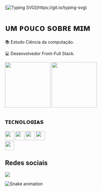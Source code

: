 [![Typing SVG](https://readme-typing-svg.herokuapp.com?font=Fira+Code&pause=1000&color=2196F3&background=FF000000&center=falso&vCenter=falso&repeat=verdadeiro&width=450&height=75&lines=console.log('Seja+bem-vindo'))](https://git.io/typing-svg)

 <div>
   <h1> ᴜᴍ ᴘᴏᴜᴄᴏ sᴏʙʀᴇ ᴍɪᴍ</h1>
   <p>📚 Estudo Ciência da computação.</p>
   <p>💻 Desenvolvedor Front-Full Stack.</p>
 
 </div>
   
 <div>
 
  <img height="150em" src="https://github-readme-stats.vercel.app/api?username=nomegustaa&theme=transparent&show_icons=true)"/>
  <img height="150em" src="https://github-readme-stats.vercel.app/api/top-langs/?username=nomegustaa&layout=compact&langs_count=7&theme=transparent"/>
</div>
 
<div>
 <h2 align="left">ᴛᴇᴄɴᴏʟᴏɢɪᴀs</h2>
 <div align="left">
   <span>
    <img height="30px" src="https://img.shields.io/badge/HTML5-E34F26?style=for-the-badge&logo=html5&logoColor=white"/>
   </span>
  
   <span>
    <img height="30px" src="https://img.shields.io/badge/CSS3-1572B6?style=for-the-badge&logo=css3&logoColor=white"/>
   </span>
  
   <span>
    <img height="30px" src="https://img.shields.io/badge/JavaScript-F7DF1E?style=for-the-badge&logo=javascript&logoColor=black"/>
   </span>
   
   <span>
    <img height="30px" src="https://img.shields.io/badge/React-20232A?style=for-the-badge&logo=react&logoColor=61DAFB"/>
   </span>
   <br>
   <span>
    <img height="30px" src="https://img.shields.io/badge/Node.js-43853D?style=for-the-badge&logo=node.js&logoColor=white"/>
   </span>
 </div>
</div>

<div>
   <h2> Redes sociais</h2>
  <a href="https://www.linkedin.com/in/gustavo--carvalho-da-silva" target="_blank"><img src="https://img.shields.io/badge/-LinkedIn-%230077B5?style=for-the-badge&logo=linkedin&logoColor=white" target="_blank"></a>
 

   ![Snake animation](https://github.com/nomegustaa/nomegustaa/blob/output/github-contribution-grid-snake.svg)
</div>
